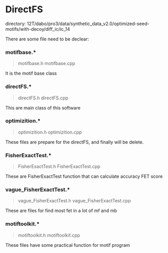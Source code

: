# DirectFS
directory:
12T/dabo/pro3/data/synthetic_data_v2.0/optimized-seed-motifs/with-decoy/diff_ic/ic_14

There are some file need to be declear:

### motifbase.*
> motifbase.h motifbase.cpp

It is the motif base class

### directFS.*
> directFS.h directFS.cpp

This are main class of this software

### optimizition.*
> optimizition.h optimizition.cpp

These files are prepare for the directFS, and finally will be delete.

### FisherExactTest.*
> FisherExactTest.h FisherExactTest.cpp 

These are FisherExactTest function that can calculate accuracy FET score

### vague_FisherExactTest.*
> vague_FisherExactTest.h vague_FisherExactTest.cpp

These are files for find most fet in a lot of mf and mb

### motiftoolkit.*
> motiftoolkit.h motiftoolkit.cpp

These files have some practical function for motif program
